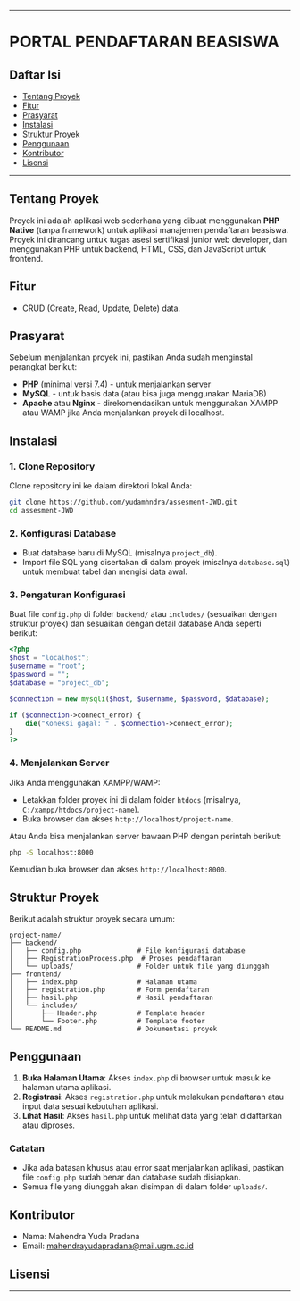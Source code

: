 
---

# PORTAL PENDAFTARAN BEASISWA

## Daftar Isi

- [Tentang Proyek](#tentang-proyek)
- [Fitur](#fitur)
- [Prasyarat](#prasyarat)
- [Instalasi](#instalasi)
- [Struktur Proyek](#struktur-proyek)
- [Penggunaan](#penggunaan)
- [Kontributor](#kontributor)
- [Lisensi](#lisensi)

---

## Tentang Proyek

Proyek ini adalah aplikasi web sederhana yang dibuat menggunakan **PHP Native** (tanpa framework) untuk aplikasi manajemen pendaftaran beasiswa. Proyek ini dirancang untuk tugas asesi sertifikasi junior web developer, dan menggunakan PHP untuk backend, HTML, CSS, dan JavaScript untuk frontend.

## Fitur

- CRUD (Create, Read, Update, Delete) data.

## Prasyarat

Sebelum menjalankan proyek ini, pastikan Anda sudah menginstal perangkat berikut:

- **PHP** (minimal versi 7.4) - untuk menjalankan server
- **MySQL** - untuk basis data (atau bisa juga menggunakan MariaDB)
- **Apache** atau **Nginx** - direkomendasikan untuk menggunakan XAMPP atau WAMP jika Anda menjalankan proyek di localhost.

## Instalasi

### 1. Clone Repository

Clone repository ini ke dalam direktori lokal Anda:

```bash
git clone https://github.com/yudamhndra/assesment-JWD.git
cd assesment-JWD
```

### 2. Konfigurasi Database

- Buat database baru di MySQL (misalnya `project_db`).
- Import file SQL yang disertakan di dalam proyek (misalnya `database.sql`) untuk membuat tabel dan mengisi data awal.

### 3. Pengaturan Konfigurasi

Buat file `config.php` di folder `backend/` atau `includes/` (sesuaikan dengan struktur proyek) dan sesuaikan dengan detail database Anda seperti berikut:

```php
<?php
$host = "localhost";
$username = "root";
$password = "";
$database = "project_db";

$connection = new mysqli($host, $username, $password, $database);

if ($connection->connect_error) {
    die("Koneksi gagal: " . $connection->connect_error);
}
?>
```

### 4. Menjalankan Server

Jika Anda menggunakan XAMPP/WAMP:
- Letakkan folder proyek ini di dalam folder `htdocs` (misalnya, `C:/xampp/htdocs/project-name`).
- Buka browser dan akses `http://localhost/project-name`.

Atau Anda bisa menjalankan server bawaan PHP dengan perintah berikut:

```bash
php -S localhost:8000
```

Kemudian buka browser dan akses `http://localhost:8000`.

## Struktur Proyek

Berikut adalah struktur proyek secara umum:

```
project-name/
├── backend/
│   ├── config.php              # File konfigurasi database
│   ├── RegistrationProcess.php  # Proses pendaftaran
│   └── uploads/                # Folder untuk file yang diunggah
├── frontend/
│   ├── index.php               # Halaman utama
│   ├── registration.php        # Form pendaftaran
│   ├── hasil.php               # Hasil pendaftaran
│   └── includes/
│       ├── Header.php          # Template header
│       └── Footer.php          # Template footer
└── README.md                   # Dokumentasi proyek
```

## Penggunaan

1. **Buka Halaman Utama**: Akses `index.php` di browser untuk masuk ke halaman utama aplikasi.
2. **Registrasi**: Akses `registration.php` untuk melakukan pendaftaran atau input data sesuai kebutuhan aplikasi.
3. **Lihat Hasil**: Akses `hasil.php` untuk melihat data yang telah didaftarkan atau diproses.

### Catatan

- Jika ada batasan khusus atau error saat menjalankan aplikasi, pastikan file `config.php` sudah benar dan database sudah disiapkan.
- Semua file yang diunggah akan disimpan di dalam folder `uploads/`.

## Kontributor

- Nama: Mahendra Yuda Pradana
- Email: mahendrayudapradana@mail.ugm.ac.id

## Lisensi

--- 
